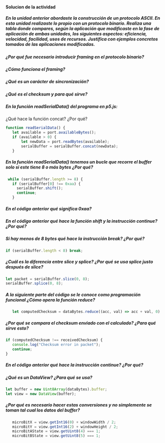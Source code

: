 #### Solucion de la actividad

##### En la unidad anterior abordaste la construcción de un protocolo ASCII. En esta unidad realizaste lo propio con un protocolo binario. Realiza una tabla donde compares, según la aplicación que modificaste en la fase de aplicación de ambas unidades, los siguientes aspectos: eficiencia, velocidad, facilidad, usos de recursos. Justifica con ejemplos concretos tomados de las aplicaciones modificadas.

##### ¿Por qué fue necesario introducir framing en el protocolo binario?

##### ¿Cómo funciona el framing?

##### ¿Qué es un carácter de sincronización?

##### ¿Qué es el checksum y para qué sirve?

##### En la función readSerialData() del programa en p5.js:
¿Qué hace la función concat? ¿Por qué?
 ```js
function readSerialData() {
    let available = port.availableBytes();
    if (available > 0) {
        let newData = port.readBytes(available);
        serialBuffer = serialBuffer.concat(newData);
    }
```
##### En la función readSerialData() tenemos un bucle que recorre el buffer solo si este tiene 8 o más bytes ¿Por qué?
 ```js
  while (serialBuffer.length >= 8) {
    if (serialBuffer[0] !== 0xaa) {
      serialBuffer.shift();
      continue;
    }
```
##### En el código anterior qué significa 0xaa?

##### En el código anterior qué hace la función shift y la instrucción continue? ¿Por qué?

##### Si hay menos de 8 bytes qué hace la instrucción break? ¿Por qué?

   ```js
 if (serialBuffer.length < 8) break;
```

##### ¿Cuál es la diferencia entre slice y splice? ¿Por qué se usa splice justo después de slice?
```js
let packet = serialBuffer.slice(0, 8);
serialBuffer.splice(0, 8);
```

##### A la siguiente parte del código se le conoce como programación funcional ¿Cómo opera la función reduce?
 ```js
    let computedChecksum = dataBytes.reduce((acc, val) => acc + val, 0) % 256;
```

##### ¿Por qué se compara el checksum enviado con el calculado? ¿Para qué sirve esto?

 ```js
if (computedChecksum !== receivedChecksum) {
    console.log("Checksum error in packet");
    continue;
}
```
##### En el código anterior qué hace la instrucción continue? ¿Por qué?

##### ¿Qué es un DataView? ¿Para qué se usa?
 ```js
let buffer = new Uint8Array(dataBytes).buffer;
let view = new DataView(buffer);
```
##### ¿Por qué es necesario hacer estas conversiones y no simplemente se toman tal cual los datos del buffer?
 ```js
    microBitX = view.getInt16(0) + windowWidth / 2;
    microBitY = view.getInt16(2) + windowHeight / 2;
    microBitAState = view.getUint8(4) === 1;
    microBitBState = view.getUint8(5) === 1;
```
